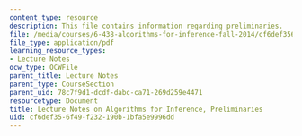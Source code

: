 ```yaml
---
content_type: resource
description: This file contains information regarding preliminaries.
file: /media/courses/6-438-algorithms-for-inference-fall-2014/cf6def356f49f232190b1bfa5e9996dd_MIT6_438F14_Preliminaries.pdf
file_type: application/pdf
learning_resource_types:
- Lecture Notes
ocw_type: OCWFile
parent_title: Lecture Notes
parent_type: CourseSection
parent_uid: 78c7f9d1-dcdf-dabc-ca71-269d259e4471
resourcetype: Document
title: Lecture Notes on Algorithms for Inference, Preliminaries
uid: cf6def35-6f49-f232-190b-1bfa5e9996dd
---
```

